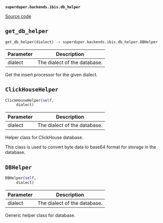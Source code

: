 **`superduper.backends.ibis.db_helper`** 

[Source code](https://github.com/superduper/superduper/blob/main/superduper/backends/ibis/db_helper.py)

## `get_db_helper` 

```python
get_db_helper(dialect) -> superduper.backends.ibis.db_helper.DBHelper
```
| Parameter | Description |
|-----------|-------------|
| dialect | The dialect of the database. |

Get the insert processor for the given dialect.

## `ClickHouseHelper` 

```python
ClickHouseHelper(self,
     dialect)
```
| Parameter | Description |
|-----------|-------------|
| dialect | The dialect of the database. |

Helper class for ClickHouse database.

This class is used to convert byte data to base64 format for storage in the
database.

## `DBHelper` 

```python
DBHelper(self,
     dialect)
```
| Parameter | Description |
|-----------|-------------|
| dialect | The dialect of the database. |

Generic helper class for database.

